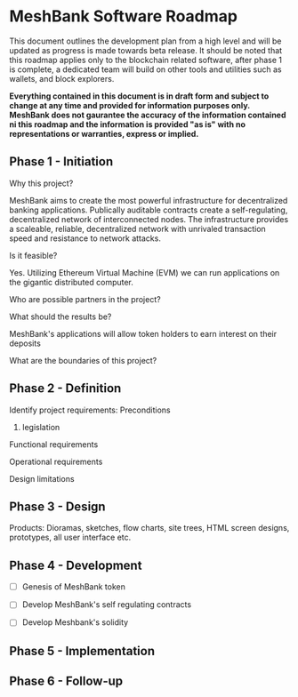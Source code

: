 # MeshBank Software Roadmap
This document outlines the development plan from a high level and will be updated as progress is made towards beta release. It should be noted that this roadmap applies only to the blockchain related software, after phase 1 is complete, a dedicated team will build on other tools and utilities such as wallets, and block explorers.

**Everything contained in this document is in draft form and subject to change at any time and provided for information purposes only. MeshBank does not gaurantee the accuracy of the information contained ni this roadmap and the information is provided "as is" with no representations or warranties, express or implied.**

## Phase 1 - Initiation
Why this project?

MeshBank aims to create the most powerful infrastructure for decentralized banking applications. Publically auditable contracts create a self-regulating, decentralized network of interconnected nodes. The infrastructure provides a scaleable, reliable, decentralized network with unrivaled transaction speed and resistance to network attacks. 

Is it feasible?

Yes. Utilizing Ethereum Virtual Machine (EVM) we can run applications on the gigantic distributed computer.


Who are possible partners in the project?

What should the results be?

MeshBank's applications will allow token holders to earn interest on their deposits 

What are the boundaries of this project?


## Phase 2 - Definition
Identify project requirements:
Preconditions
  1. legislation
  
Functional requirements

Operational requirements

Design limitations

## Phase 3 - Design
Products:
Dioramas, sketches, flow charts, site trees, HTML screen designs, prototypes, all user interface etc.

## Phase 4 - Development
- [ ] Genesis of MeshBank token
- [ ] Develop MeshBank's self regulating contracts
- [ ] Develop Meshbank's solidity


## Phase 5 - Implementation

## Phase 6 - Follow-up
